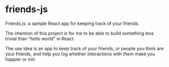 # friends-js
Friends.js: a sample React app for keeping track of your friends.

The intention of this project is for me to be able to build something less trivial than "hello world" in React.

The use idea is an app to keep track of your friends, or people you think are your friends, and help you log whether interactions with them make you happier or not.
